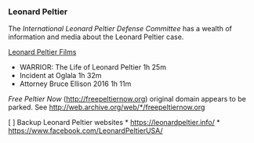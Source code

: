 ### Leonard Peltier

The _International Leonard Peltier Defense Committee_ has a wealth of
information and media about the Leonard Peltier case.

[Leonard Peltier Films](https://www.whoisleonardpeltier.info/home/resources/multimedia/)

* WARRIOR: The Life of Leonard Peltier 1h 25m
* Incident at Oglala 1h 32m
* Attorney Bruce Ellison 2016 1h 11m

_Free Peltier Now_ (http://freepeltiernow.org) original domain appears
to be parked. See http://web.archive.org/web/*/freepeltiernow.org

[ ] Backup Leonard Peltier websites
    * https://leonardpeltier.info/
    * https://www.facebook.com/LeonardPeltierUSA/

